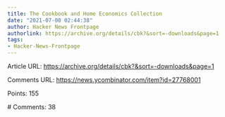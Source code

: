 ```yaml
---
title: The Cookbook and Home Economics Collection
date: "2021-07-08 02:44:38"
author: Hacker News Frontpage
authorlink: https://archive.org/details/cbk?&sort=-downloads&page=1
tags:
- Hacker-News-Frontpage
---
```


<p>Article URL: <a href="https://archive.org/details/cbk?&sort=-downloads&page=1">https://archive.org/details/cbk?&sort=-downloads&page=1</a></p>
<p>Comments URL: <a href="https://news.ycombinator.com/item?id=27768001">https://news.ycombinator.com/item?id=27768001</a></p>
<p>Points: 155</p>
<p># Comments: 38</p>
